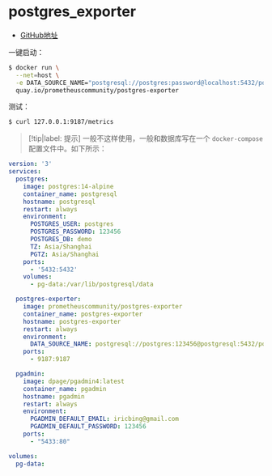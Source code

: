# postgres_exporter

* [GitHub地址](https://github.com/prometheus-community/postgres_exporter)

一键启动：

```bash
$ docker run \
  --net=host \
  -e DATA_SOURCE_NAME="postgresql://postgres:password@localhost:5432/postgres?sslmode=disable" \
  quay.io/prometheuscommunity/postgres-exporter
```

测试：

```bash
$ curl 127.0.0.1:9187/metrics
```

> [!tip|label: 提示]
> 一般不这样使用，一般和数据库写在一个 `docker-compose` 配置文件中。如下所示：

```yaml
version: '3'
services:
  postgres:
    image: postgres:14-alpine
    container_name: postgresql
    hostname: postgresql
    restart: always
    environment:
      POSTGRES_USER: postgres
      POSTGRES_PASSWORD: 123456
      POSTGRES_DB: demo
      TZ: Asia/Shanghai
      PGTZ: Asia/Shanghai
    ports:
      - '5432:5432'
    volumes:
      - pg-data:/var/lib/postgresql/data

  postgres-exporter:
    image: prometheuscommunity/postgres-exporter
    container_name: postgres-exporter
    hostname: postgres-exporter
    restart: always
    environment:
      DATA_SOURCE_NAME: postgresql://postgres:123456@postgresql:5432/postgres?sslmode=disable
    ports:
      - 9187:9187

  pgadmin:
    image: dpage/pgadmin4:latest
    container_name: pgadmin
    hostname: pgadmin
    restart: always
    environment: 
      PGADMIN_DEFAULT_EMAIL: iricbing@gmail.com
      PGADMIN_DEFAULT_PASSWORD: 123456
    ports:
      - "5433:80"

volumes:
  pg-data:
```
